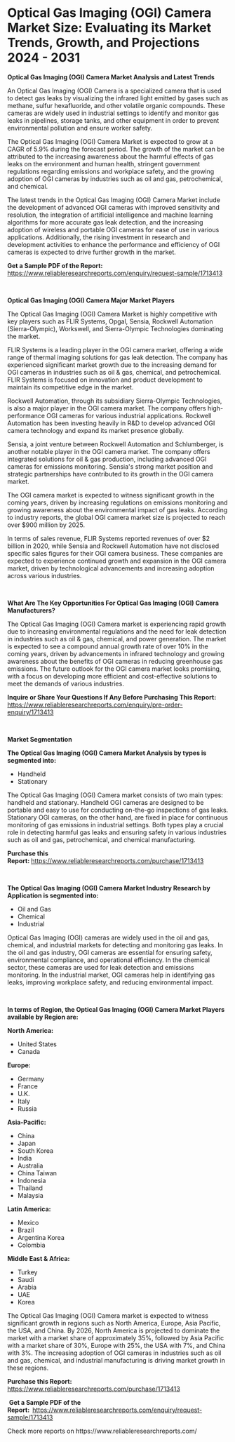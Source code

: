 <p><h1>Optical Gas Imaging (OGI) Camera Market Size: Evaluating its Market Trends, Growth, and Projections 2024 - 2031</h1></p><p><strong>Optical Gas Imaging (OGI) Camera Market Analysis and Latest Trends</strong></p>
<p><p>An Optical Gas Imaging (OGI) Camera is a specialized camera that is used to detect gas leaks by visualizing the infrared light emitted by gases such as methane, sulfur hexafluoride, and other volatile organic compounds. These cameras are widely used in industrial settings to identify and monitor gas leaks in pipelines, storage tanks, and other equipment in order to prevent environmental pollution and ensure worker safety.</p><p>The Optical Gas Imaging (OGI) Camera Market is expected to grow at a CAGR of 5.9% during the forecast period. The growth of the market can be attributed to the increasing awareness about the harmful effects of gas leaks on the environment and human health, stringent government regulations regarding emissions and workplace safety, and the growing adoption of OGI cameras by industries such as oil and gas, petrochemical, and chemical.</p><p>The latest trends in the Optical Gas Imaging (OGI) Camera Market include the development of advanced OGI cameras with improved sensitivity and resolution, the integration of artificial intelligence and machine learning algorithms for more accurate gas leak detection, and the increasing adoption of wireless and portable OGI cameras for ease of use in various applications. Additionally, the rising investment in research and development activities to enhance the performance and efficiency of OGI cameras is expected to drive further growth in the market.</p></p>
<p><strong>Get a Sample PDF of the Report:&nbsp;</strong> <a href="https://www.reliableresearchreports.com/enquiry/request-sample/1713413">https://www.reliableresearchreports.com/enquiry/request-sample/1713413</a></p>
<p>&nbsp;</p>
<p><strong>Optical Gas Imaging (OGI) Camera Major Market Players</strong></p>
<p><p>The Optical Gas Imaging (OGI) Camera Market is highly competitive with key players such as FLIR Systems, Opgal, Sensia, Rockwell Automation (Sierra-Olympic), Workswell, and Sierra-Olympic Technologies dominating the market. </p><p>FLIR Systems is a leading player in the OGI camera market, offering a wide range of thermal imaging solutions for gas leak detection. The company has experienced significant market growth due to the increasing demand for OGI cameras in industries such as oil & gas, chemical, and petrochemical. FLIR Systems is focused on innovation and product development to maintain its competitive edge in the market.</p><p>Rockwell Automation, through its subsidiary Sierra-Olympic Technologies, is also a major player in the OGI camera market. The company offers high-performance OGI cameras for various industrial applications. Rockwell Automation has been investing heavily in R&D to develop advanced OGI camera technology and expand its market presence globally.</p><p>Sensia, a joint venture between Rockwell Automation and Schlumberger, is another notable player in the OGI camera market. The company offers integrated solutions for oil & gas production, including advanced OGI cameras for emissions monitoring. Sensia's strong market position and strategic partnerships have contributed to its growth in the OGI camera market.</p><p>The OGI camera market is expected to witness significant growth in the coming years, driven by increasing regulations on emissions monitoring and growing awareness about the environmental impact of gas leaks. According to industry reports, the global OGI camera market size is projected to reach over $900 million by 2025.</p><p>In terms of sales revenue, FLIR Systems reported revenues of over $2 billion in 2020, while Sensia and Rockwell Automation have not disclosed specific sales figures for their OGI camera business. These companies are expected to experience continued growth and expansion in the OGI camera market, driven by technological advancements and increasing adoption across various industries.</p></p>
<p>&nbsp;</p>
<p><strong>What Are The Key Opportunities For Optical Gas Imaging (OGI) Camera Manufacturers?</strong></p>
<p><p>The Optical Gas Imaging (OGI) Camera market is experiencing rapid growth due to increasing environmental regulations and the need for leak detection in industries such as oil & gas, chemical, and power generation. The market is expected to see a compound annual growth rate of over 10% in the coming years, driven by advancements in infrared technology and growing awareness about the benefits of OGI cameras in reducing greenhouse gas emissions. The future outlook for the OGI camera market looks promising, with a focus on developing more efficient and cost-effective solutions to meet the demands of various industries.</p></p>
<p><strong>Inquire or Share Your Questions If Any Before Purchasing This Report:</strong> <a href="https://www.reliableresearchreports.com/enquiry/pre-order-enquiry/1713413">https://www.reliableresearchreports.com/enquiry/pre-order-enquiry/1713413</a></p>
<p>&nbsp;</p>
<p><strong>Market Segmentation</strong></p>
<p><strong>The Optical Gas Imaging (OGI) Camera Market Analysis by types is segmented into:</strong></p>
<p><ul><li>Handheld</li><li>Stationary</li></ul></p>
<p><p>The Optical Gas Imaging (OGI) Camera market consists of two main types: handheld and stationary. Handheld OGI cameras are designed to be portable and easy to use for conducting on-the-go inspections of gas leaks. Stationary OGI cameras, on the other hand, are fixed in place for continuous monitoring of gas emissions in industrial settings. Both types play a crucial role in detecting harmful gas leaks and ensuring safety in various industries such as oil and gas, petrochemical, and chemical manufacturing.</p></p>
<p><strong>Purchase this Report:&nbsp;</strong><a href="https://www.reliableresearchreports.com/purchase/1713413">https://www.reliableresearchreports.com/purchase/1713413</a></p>
<p>&nbsp;</p>
<p><strong>The Optical Gas Imaging (OGI) Camera Market Industry Research by Application is segmented into:</strong></p>
<p><ul><li>Oil and Gas</li><li>Chemical</li><li>Industrial</li></ul></p>
<p><p>Optical Gas Imaging (OGI) cameras are widely used in the oil and gas, chemical, and industrial markets for detecting and monitoring gas leaks. In the oil and gas industry, OGI cameras are essential for ensuring safety, environmental compliance, and operational efficiency. In the chemical sector, these cameras are used for leak detection and emissions monitoring. In the industrial market, OGI cameras help in identifying gas leaks, improving workplace safety, and reducing environmental impact.</p></p>
<p>&nbsp;</p>
<p><strong>In terms of Region, the Optical Gas Imaging (OGI) Camera Market Players available by Region are:</strong></p>
<p>
    <p> <strong> North America: </strong>
        <ul>
            <li>United States</li>
            <li>Canada</li>
        </ul>
        </p> 
    <p> <strong> Europe: </strong>
        <ul>
            <li>Germany</li>
            <li>France</li>
            <li>U.K.</li>
            <li>Italy</li>
            <li>Russia</li>
        </ul>
        </p> 
    <p> <strong> Asia-Pacific: </strong>
        <ul>
            <li>China</li>
            <li>Japan</li>
            <li>South Korea</li>
            <li>India</li>
            <li>Australia</li>
            <li>China Taiwan</li>
            <li>Indonesia</li>
            <li>Thailand</li>
            <li>Malaysia</li>
        </ul>
        </p> 
    <p> <strong> Latin America: </strong>
        <ul>
            <li>Mexico</li>
            <li>Brazil</li>
            <li>Argentina Korea</li>
            <li>Colombia</li>
        </ul>
        </p> 
    <p> <strong> Middle East & Africa: </strong>
        <ul>
            <li>Turkey</li>
            <li>Saudi</li>
            <li>Arabia</li>
            <li>UAE</li>
            <li>Korea</li>
        </ul>
    </p>
    </p>
<p><p>The Optical Gas Imaging (OGI) Camera market is expected to witness significant growth in regions such as North America, Europe, Asia Pacific, the USA, and China. By 2026, North America is projected to dominate the market with a market share of approximately 35%, followed by Asia Pacific with a market share of 30%, Europe with 25%, the USA with 7%, and China with 3%. The increasing adoption of OGI cameras in industries such as oil and gas, chemical, and industrial manufacturing is driving market growth in these regions.</p></p>
<p><strong>Purchase this Report: </strong><a href="https://www.reliableresearchreports.com/purchase/1713413">https://www.reliableresearchreports.com/purchase/1713413</a></p>
<p>&nbsp;<strong>Get a Sample PDF of the Report:&nbsp;&nbsp;</strong><a href="https://www.reliableresearchreports.com/enquiry/request-sample/1713413">https://www.reliableresearchreports.com/enquiry/request-sample/1713413</a></p>
<p><strong></strong></p>
<p>Check more reports on https://www.reliableresearchreports.com/</p>